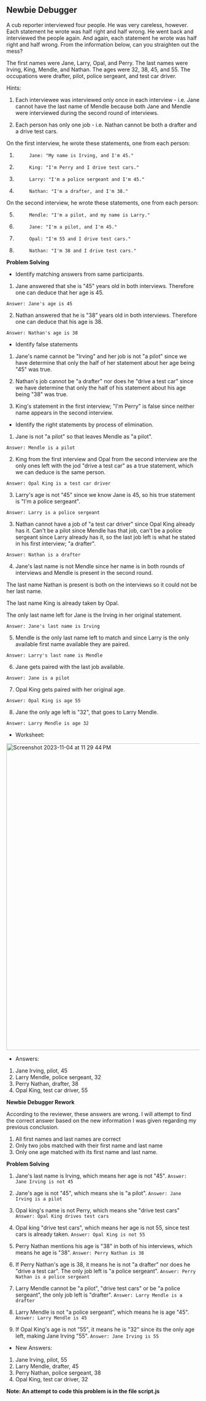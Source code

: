 ## Newbie Debugger

A cub reporter interviewed four people. He was very careless, however. Each statement he wrote was half right and half wrong. He went back and interviewed the people again. And again, each statement he wrote was half right and half wrong. From the information below, can you straighten out the mess?

The first names were Jane, Larry, Opal, and Perry. The last names were Irving, King, Mendle, and Nathan. The ages were 32, 38, 45, and 55. The occupations were drafter, pilot, police sergeant, and test car driver.

Hints:

1. Each interviewee was interviewed only once in each interview - i.e. Jane cannot have the last name of Mendle because both Jane and Mendle were interviewed during the second round of interviews.

2. Each person has only one job - i.e. Nathan cannot be both a drafter and a drive test cars.

On the first interview, he wrote these statements, one from each person:

1.	    	Jane: "My name is Irving, and I'm 45."
2.	    	King: "I'm Perry and I drive test cars."
3.	    	Larry: "I'm a police sergeant and I'm 45."
4.	    	Nathan: "I'm a drafter, and I'm 38."

On the second interview, he wrote these statements, one from each person:

5.	    	Mendle: "I'm a pilot, and my name is Larry."
6.	    	Jane: "I'm a pilot, and I'm 45."
7.	    	Opal: "I'm 55 and I drive test cars."
8.	    	Nathan: "I'm 38 and I drive test cars."

**Problem Solving**

- Identify matching answers from same participants.

1. Jane answered that she is "45" years old in both interviews. Therefore one can deduce that her age is 45.

```Answer: Jane's age is 45```

2. Nathan answered that he is "38" years old in both interviews.
Therefore one can deduce that his age is 38.

```Answer: Nathan's age is 38```

- Identify false statements

1. Jane's name cannot be "Irving" and her job is not "a pilot" since we have determine that only the half of her statement about her age being "45" was true.

2. Nathan's job cannot be "a drafter" nor does he "drive a test car" since we have determine that only the half of his statement about his age being "38" was true.

3. King's statement in the first interview; "I'm Perry" is false since neither name appears in the second interview.

- Identify the right statements by process of elimination.

1. Jane is not "a pilot" so that leaves Mendle as "a pilot".

```Answer: Mendle is a pilot```

2. King from the first interview and Opal from the second interview are the only ones left with the jod "drive a test car" as a true statement, which we can deduce is the same person.

```Answer: Opal King is a test car driver```

3. Larry's age is not "45" since we know Jane is 45, so his true statement is "I'm a police sergeant".

```Answer: Larry is a police sergeant```

3. Nathan cannot have a job of "a test car driver" since Opal King already has it. Can't be a pilot since Mendle has that job, can't be a police sergeant since Larry already has it, so the last job left is what he stated in his first interview; "a drafter".

```Answer: Nathan is a drafter```

4. Jane's last name is not Mendle since her name is in both rounds of interviews and Mendle is present in the second round.

The last name Nathan is present is both on the interviews so it could not be her last name.

The last name King is already taken by Opal.

The only last name left for Jane is the Irving in her original statement.

```Answer: Jane's last name is Irving```

5. Mendle is the only last name left to match and since Larry is the only available first name available they are paired.

```Answer: Larry's last name is Mendle```

6. Jane gets paired with the last job available.

```Answer: Jane is a pilot```

7. Opal King gets paired with her original age.

```Answer: Opal King is age 55```

8. Jane the only age left is "32", that goes to Larry Mendle.

```Answer: Larry Mendle is age 32```

- Worksheet:

<img width="799" alt="Screenshot 2023-11-04 at 11 29 44 PM" src="https://github.com/rixiobarrios/icstars-newby-debugger/assets/55994508/12c3e3b6-a545-4bf6-b67c-1b342e1bcf23">

- Answers:

1. Jane Irving, pilot, 45
2. Larry Mendle, police sergeant, 32
3. Perry Nathan, drafter, 38
4. Opal King, test car driver, 55

**Newbie Debugger Rework**

According to the reviewer, these answers are wrong.
I will attempt to find the correct answer based on the new information I was given regarding my previous conclusion.

1. All first names and last names are correct
2. Only two jobs matched with their first name and last name
3. Only one age matched with its first name and last name.

**Problem Solving**

1. Jane's last name is Irving, which means her age is not "45".
```Answer: Jane Irving is not 45```

2. Jane's age is not "45", which means she is "a pilot".
```Answer: Jane Irving is a pilot```

3. Opal king's name is not Perry, which means she "drive test cars"
```Answer: Opal King drives test cars```

4. Opal king "drive test cars", which means her age is not 55, since test cars is already taken.
```Answer: Opal King is not 55```

5. Perry Nathan mentions his age is "38" in both of his interviews, which means he age is "38".
```Answer: Perry Nathan is 38```

6. If Perry Nathan's age is 38, it means he is not "a drafter" nor does he "drive a test car". The only job left is "a police sergeant".
```Answer: Perry Nathan is a police sergeant```

7. Larry Mendle cannot be "a pilot", "drive test cars" or be "a police sergeant", the only job left is "drafter".
```Answer: Larry Mendle is a drafter```

8. Larry Mendle is not "a police sergeant", which means he is age "45".
```Answer: Larry Mendle is 45```

9. If Opal King's age is not "55", it means he is "32" since its the only age left, making Jane Irving "55".
```Answer: Jane Irving is 55```

- New Answers:

1. Jane Irving, pilot, 55
2. Larry Mendle, drafter, 45
3. Perry Nathan, police sergeant, 38
4. Opal King, test car driver, 32

**Note: An attempt to code this problem is in the file script.js**
